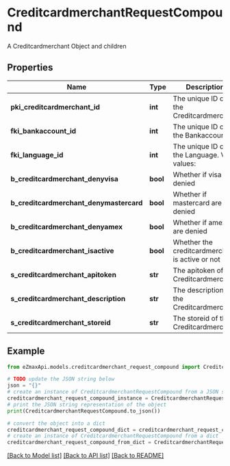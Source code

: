 # CreditcardmerchantRequestCompound

A Creditcardmerchant Object and children

## Properties

Name | Type | Description | Notes
------------ | ------------- | ------------- | -------------
**pki_creditcardmerchant_id** | **int** | The unique ID of the Creditcardmerchant | [optional] 
**fki_bankaccount_id** | **int** | The unique ID of the Bankaccount | 
**fki_language_id** | **int** | The unique ID of the Language.  Valid values:  |Value|Description| |-|-| |1|French| |2|English| | [optional] 
**b_creditcardmerchant_denyvisa** | **bool** | Whether if visa are denied | 
**b_creditcardmerchant_denymastercard** | **bool** | Whether if mastercard are denied | 
**b_creditcardmerchant_denyamex** | **bool** | Whether if amex are denied | 
**b_creditcardmerchant_isactive** | **bool** | Whether the creditcardmerchant is active or not | 
**s_creditcardmerchant_apitoken** | **str** | The apitoken of the Creditcardmerchant | [optional] 
**s_creditcardmerchant_description** | **str** | The description of the Creditcardmerchant | 
**s_creditcardmerchant_storeid** | **str** | The storeid of the Creditcardmerchant | 

## Example

```python
from eZmaxApi.models.creditcardmerchant_request_compound import CreditcardmerchantRequestCompound

# TODO update the JSON string below
json = "{}"
# create an instance of CreditcardmerchantRequestCompound from a JSON string
creditcardmerchant_request_compound_instance = CreditcardmerchantRequestCompound.from_json(json)
# print the JSON string representation of the object
print(CreditcardmerchantRequestCompound.to_json())

# convert the object into a dict
creditcardmerchant_request_compound_dict = creditcardmerchant_request_compound_instance.to_dict()
# create an instance of CreditcardmerchantRequestCompound from a dict
creditcardmerchant_request_compound_from_dict = CreditcardmerchantRequestCompound.from_dict(creditcardmerchant_request_compound_dict)
```
[[Back to Model list]](../README.md#documentation-for-models) [[Back to API list]](../README.md#documentation-for-api-endpoints) [[Back to README]](../README.md)


